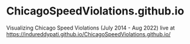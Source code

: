 # ChicagoSpeedViolations.github.io
Visualizing Chicago Speed Violations (July 2014 - Aug 2022)
live at https://indureddypati.github.io/ChicagoSpeedViolations.github.io/
